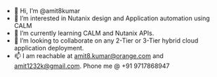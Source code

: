 - 👋 Hi, I’m @amit8kumar
- 👀 I’m interested in Nutanix design and Application automation using CALM
- 🌱 I’m currently learning CALM and Nutanix APIs.
- 💞️ I’m looking to collaborate on any 2-Tier or 3-Tier hybrid cloud application deployment.
- 📫 I am reachable at amit8.kumar@orange.com and amit1232k@gmail.com. Phone me @ +91 9717868947

<!---
amit8kumar/amit8kumar is a ✨ special ✨ repository because its `README.md` (this file) appears on your GitHub profile.
You can click the Preview link to take a look at your changes.
--->
